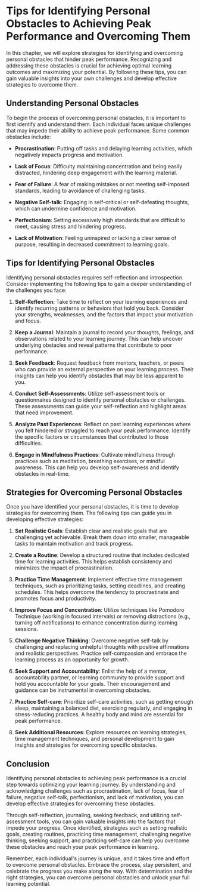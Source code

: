 Tips for Identifying Personal Obstacles to Achieving Peak Performance and Overcoming Them
====================================================================================================

In this chapter, we will explore strategies for identifying and overcoming personal obstacles that hinder peak performance. Recognizing and addressing these obstacles is crucial for achieving optimal learning outcomes and maximizing your potential. By following these tips, you can gain valuable insights into your own challenges and develop effective strategies to overcome them.

Understanding Personal Obstacles
--------------------------------

To begin the process of overcoming personal obstacles, it is important to first identify and understand them. Each individual faces unique challenges that may impede their ability to achieve peak performance. Some common obstacles include:

* **Procrastination**: Putting off tasks and delaying learning activities, which negatively impacts progress and motivation.

* **Lack of Focus**: Difficulty maintaining concentration and being easily distracted, hindering deep engagement with the learning material.

* **Fear of Failure**: A fear of making mistakes or not meeting self-imposed standards, leading to avoidance of challenging tasks.

* **Negative Self-talk**: Engaging in self-critical or self-defeating thoughts, which can undermine confidence and motivation.

* **Perfectionism**: Setting excessively high standards that are difficult to meet, causing stress and hindering progress.

* **Lack of Motivation**: Feeling uninspired or lacking a clear sense of purpose, resulting in decreased commitment to learning goals.

Tips for Identifying Personal Obstacles
---------------------------------------

Identifying personal obstacles requires self-reflection and introspection. Consider implementing the following tips to gain a deeper understanding of the challenges you face:

1. **Self-Reflection**: Take time to reflect on your learning experiences and identify recurring patterns or behaviors that hold you back. Consider your strengths, weaknesses, and the factors that impact your motivation and focus.

2. **Keep a Journal**: Maintain a journal to record your thoughts, feelings, and observations related to your learning journey. This can help uncover underlying obstacles and reveal patterns that contribute to poor performance.

3. **Seek Feedback**: Request feedback from mentors, teachers, or peers who can provide an external perspective on your learning process. Their insights can help you identify obstacles that may be less apparent to you.

4. **Conduct Self-Assessments**: Utilize self-assessment tools or questionnaires designed to identify personal obstacles or challenges. These assessments can guide your self-reflection and highlight areas that need improvement.

5. **Analyze Past Experiences**: Reflect on past learning experiences where you felt hindered or struggled to reach your peak performance. Identify the specific factors or circumstances that contributed to those difficulties.

6. **Engage in Mindfulness Practices**: Cultivate mindfulness through practices such as meditation, breathing exercises, or mindful awareness. This can help you develop self-awareness and identify obstacles in real-time.

Strategies for Overcoming Personal Obstacles
--------------------------------------------

Once you have identified your personal obstacles, it is time to develop strategies for overcoming them. The following tips can guide you in developing effective strategies:

1. **Set Realistic Goals**: Establish clear and realistic goals that are challenging yet achievable. Break them down into smaller, manageable tasks to maintain motivation and track progress.

2. **Create a Routine**: Develop a structured routine that includes dedicated time for learning activities. This helps establish consistency and minimizes the impact of procrastination.

3. **Practice Time Management**: Implement effective time management techniques, such as prioritizing tasks, setting deadlines, and creating schedules. This helps overcome the tendency to procrastinate and promotes focus and productivity.

4. **Improve Focus and Concentration**: Utilize techniques like Pomodoro Technique (working in focused intervals) or removing distractions (e.g., turning off notifications) to enhance concentration during learning sessions.

5. **Challenge Negative Thinking**: Overcome negative self-talk by challenging and replacing unhelpful thoughts with positive affirmations and realistic perspectives. Practice self-compassion and embrace the learning process as an opportunity for growth.

6. **Seek Support and Accountability**: Enlist the help of a mentor, accountability partner, or learning community to provide support and hold you accountable for your goals. Their encouragement and guidance can be instrumental in overcoming obstacles.

7. **Practice Self-care**: Prioritize self-care activities, such as getting enough sleep, maintaining a balanced diet, exercising regularly, and engaging in stress-reducing practices. A healthy body and mind are essential for peak performance.

8. **Seek Additional Resources**: Explore resources on learning strategies, time management techniques, and personal development to gain insights and strategies for overcoming specific obstacles.

Conclusion
----------

Identifying personal obstacles to achieving peak performance is a crucial step towards optimizing your learning journey. By understanding and acknowledging challenges such as procrastination, lack of focus, fear of failure, negative self-talk, perfectionism, and lack of motivation, you can develop effective strategies for overcoming these obstacles.

Through self-reflection, journaling, seeking feedback, and utilizing self-assessment tools, you can gain valuable insights into the factors that impede your progress. Once identified, strategies such as setting realistic goals, creating routines, practicing time management, challenging negative thinking, seeking support, and practicing self-care can help you overcome these obstacles and reach your peak performance in learning.

Remember, each individual's journey is unique, and it takes time and effort to overcome personal obstacles. Embrace the process, stay persistent, and celebrate the progress you make along the way. With determination and the right strategies, you can overcome personal obstacles and unlock your full learning potential.

